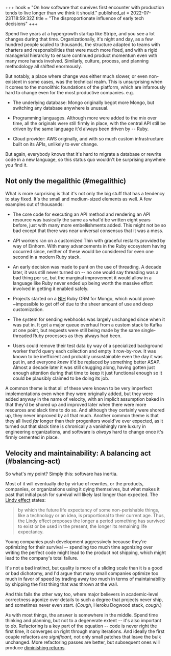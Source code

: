 +++
hook = "On how software that survives first encounter with production tends to live longer than we think it should."
published_at = 2022-07-23T18:59:32Z
title = "The disproportionate influence of early tech decisions"
+++

Spend five years at a hypergrowth startup like Stripe, and you see a lot changes during that time. Organizationally, it's night and day, as a few hundred people scaled to thousands, the structure adapted to teams with charters and responsibilities that were much more fixed, and with a rigid managerial hierarchy to ensure continued product momentum even with many more hands involved. Similarly, culture, process, and planning methodology all shifted enormously.

But notably, a place where change was either much slower, or even non-existent in some cases, was the technical realm. This is unsurprising when it comes to the monolithic foundations of the platform, which are infamously hard to change even for the most productive companies. e.g.

* The underlying database: Mongo originally begot more Mongo, but switching any database anywhere is unusual.

* Programming languages. Although more were added to the mix over time, all the originals were still firmly in place, with the central API still be driven by the same language it'd always been driven by -- Ruby.

* Cloud provider: AWS originally, and with so much custom infrastructure built on its APIs, unlikely to ever change.

But again, everybody knows that it's hard to migrate a database or rewrite code in a new language, so this status quo wouldn't be surprising anywhere you find it.

## Not only the megalithic (#megalithic)

What is more surprising is that it's not only the big stuff that has a tendency to stay fixed. It's the small and medium-sized elements as well. A few examples out of thousands:

* The core code for executing an API method and rendering an API resource was basically the same as what'd be written eight years before, just with many more embellishments added. This might not be so bad except that there was near universal consensus that it was a mess.

* API workers ran on a customized Thin with graceful restarts provided by way of Einhorn. With many advancements in the Ruby ecosystem having occurred since, neither of these would be considered for even one second in a modern Ruby stack.

* An early decision was made to punt on the use of threading. A decade later, it was still never turned on -- no one would say threading was a bad thing per se, but the marginal improvement it would allow in a language like Ruby never ended up being worth the massive effort involved in getting it enabled safely.

* Projects started on a [NIH](https://en.wikipedia.org/wiki/Not_invented_here) Ruby ORM for Mongo, which would prove ~impossible to get off of due to the sheer amount of use and deep customization.

* The system for sending webhooks was largely unchanged since when it was put in. It got a major queue overhaul from a custom stack to Kafka at one point, but requests were still being made by the same single-threaded Ruby processes as they always had been.

* Users could remove their test data by way of a specialized background worker that'd query each collection and empty it row-by-row. It was known to be inefficient and probably unsustainable even the day it was put in, and everyone _knew_ it'd be replaced by something better ASAP. Almost a decade later it was still chugging along, having gotten just enough attention during that time to keep it just functional enough so it could be plausibly claimed to be doing its job.

A common theme is that all of these were known to be very imperfect implementations even when they were originally added, but they were added anyway in the name of velocity, with an implicit assumption baked in that they'd be shored up and improved later when there were more resources and slack time to do so. And although they certainly were shored up, they never improved by all that much. Another common theme is that they all lived _far_ longer than their progenitors would've ever expected, as it turned out that slack time is chronically a vanishingly rare luxury in engineering organizations, and software is _always_ hard to change once it's firmly cemented in place.

## Velocity and maintainability: A balancing act (#balancing-act)

So what's my point? Simply this: software has inertia.

Most of it will eventually die by virtue of rewrites, or the products, companies, or organizations using it dying themselves, but what makes it past that initial push for survival will likely last longer than expected. The [Lindy effect](https://en.wikipedia.org/wiki/Lindy_effect) states:

> by which the future life expectancy of some non-perishable things, like a technology or an idea, is proportional to their current age. Thus, the Lindy effect proposes the longer a period something has survived to exist or be used in the present, the longer its remaining life expectancy.

Young companies push development aggressively because they're optimizing for their survival -- spending too much time agonizing over writing the perfect code might lead to the product not shipping, which might lead to the company's total failure.

It's not a bad instinct, but quality is more of a sliding scale than it is a good or bad dichotomy, and I'd argue that many small companies optimize too much in favor of speed by trading away too much in terms of maintainability by shipping the first thing that was thrown at the wall.

And this fails the other way too, where major believers in academic-level correctness agonize over details to such a degree that projects never ship, and sometimes never even start. (*Cough*, Heroku Dogwood stack, *cough*.)

As with most things, the answer is somewhere in the middle. Spend time thinking and planning, but not to a degenerate extent -- it's also important to _do_. Refactoring is a key part of the equation -- code is never right the first time, it converges on right through many iterations. And ideally the first couple refactors are _significant_, not only small patches that leave the bulk unchanged. More refactoring passes are better, but subsequent ones will produce [diminishing returns](https://en.wikipedia.org/wiki/Diminishing_returns).
